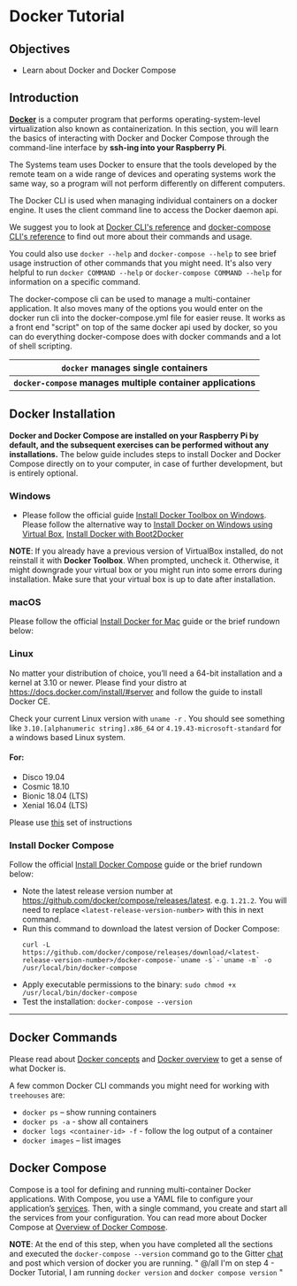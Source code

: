 # Docker Tutorial

## Objectives
- Learn about Docker and Docker Compose

## Introduction

**[Docker](https://www.docker.com/what-docker)** is a computer program that performs operating-system-level virtualization also known as containerization.  In this section, you will learn the basics of interacting with Docker and Docker Compose through the command-line interface by **ssh-ing into your Raspberry Pi**.

The Systems team uses Docker to ensure that the tools developed by the remote team on a wide range of devices and operating systems work the same way, so a program will not perform differently on different computers.

The Docker CLI is used when managing individual containers on a docker engine. It uses the client command line to access the Docker daemon api.

We suggest you to look at [Docker CLI's reference](https://docs.docker.com/engine/reference/commandline/cli/) and [docker-compose CLI's reference](https://docs.docker.com/compose/reference/overview/) to find out more about their commands and usage.

You could also use `docker --help` and `docker-compose --help` to see brief usage instruction of other commands that you might need. It's also very helpful to run `docker COMMAND --help` or `docker-compose COMMAND --help` for information on a specific command.

The docker-compose cli can be used to manage a multi-container application. It also moves many of the options you would enter on the docker run cli into the docker-compose.yml file for easier reuse. 
It works as a front end "script" on top of the same docker api used by docker, so you can do everything docker-compose does with docker commands and a lot of shell scripting.

| `docker` manages single containers 
|--|
| **`docker-compose` manages multiple container applications**



## Docker Installation

**Docker and Docker Compose are installed on your Raspberry Pi by default, and the subsequent exercises can be performed without any installations.**  The below guide includes steps to install Docker and Docker Compose directly on to your computer, in case of further development, but is entirely optional. 


### Windows

- Please follow the official guide [Install Docker Toolbox on Windows](https://docs.docker.com/toolbox/toolbox_install_windows/).
  Please follow the alternative way to [Install Docker on Windows using Virtual Box](https://wiki.cyverse.org/wiki/display/HDFDE/Installing+VirtualBox,+Ubuntu,+and+Docker), [Install Docker with Boot2Docker](https://www.ibm.com/developerworks/community/blogs/jfp/entry/running_ipython_notebooks_in_a_docker_container_on_windows?lang=en)

**NOTE**: If you already have a previous version of VirtualBox installed, do not reinstall it with **Docker Toolbox**. When prompted, uncheck it. Otherwise, it might downgrade your virtual box or you might run into some errors during installation. Make sure that your virtual box is up to date after installation.


### macOS

Please follow the official [Install Docker for Mac](https://docs.docker.com/docker-for-mac/install/) guide or the brief rundown below:


### Linux

No matter your distribution of choice, you’ll need a 64-bit installation and a kernel at 3.10 or newer. 
Please find your distro at https://docs.docker.com/install/#server and follow the guide to install Docker CE.


Check your current Linux version with `uname -r` . You should see something like `3.10.[alphanumeric string].x86_64` or `4.19.43-microsoft-standard` for a windows based Linux system.


#### For:
- Disco 19.04
- Cosmic 18.10
- Bionic 18.04 (LTS)
- Xenial 16.04 (LTS)

Please use [this](https://docs.docker.com/install/linux/docker-ce/ubuntu/) set of instructions 

### Install Docker Compose

Follow the official [Install Docker Compose](https://docs.docker.com/compose/install/#install-compose) guide or the brief rundown below:

- Note the latest release version number at https://github.com/docker/compose/releases/latest. e.g. `1.21.2`. You will need to replace `<latest-release-version-number>` with this in next command.
- Run this command to download the latest version of Docker Compose:
  ```
  curl -L https://github.com/docker/compose/releases/download/<latest-release-version-number>/docker-compose-`uname -s`-`uname -m` -o /usr/local/bin/docker-compose
  ```
- Apply executable permissions to the binary: `sudo chmod +x /usr/local/bin/docker-compose`
- Test the installation: `docker-compose --version`

---


## Docker Commands

Please read about [Docker concepts](https://docs.docker.com/get-started/#docker-concepts) and [Docker overview](https://docs.docker.com/engine/docker-overview/) to get a sense of what Docker is.

A few common Docker CLI commands you might need for working with `treehouses` are:

- `docker ps` – show running containers
- `docker ps -a` - show all containers
- `docker logs <container-id> -f` - follow the log output of a container
- `docker images` – list images

## Docker Compose

Compose is a tool for defining and running multi-container Docker applications. With Compose, you use a YAML file to configure your application’s [services](https://docs.docker.com/get-started/part3/#about-services). Then, with a single command, you create and start all the services from your configuration. You can read more about Docker Compose at [Overview of Docker Compose](https://docs.docker.com/compose/overview/).

**NOTE**: At the end of this step, when you have completed all the sections and executed the `docker-compose --version` command go to the Gitter [chat](https://gitter.im/treehouses/Lobby) and post which version of docker you are running.
" @/all I'm on step 4 - Docker Tutorial, I am running `docker version` and `docker compose version` "
